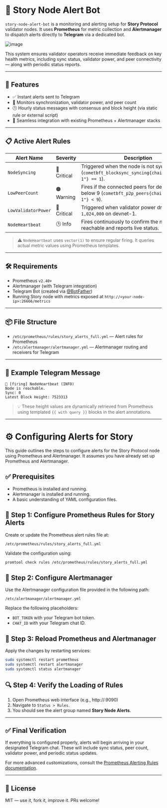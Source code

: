
# 📡 Story Node Alert Bot

`story-node-alert-bot` is a monitoring and alerting setup for **Story Protocol** validator nodes. It uses **Prometheus** for metric collection and **Alertmanager** to dispatch alerts directly to **Telegram** via a dedicated bot.

![image](https://github.com/user-attachments/assets/d029fa30-df5b-48cb-8c09-68bb83aacb9b)


This system ensures validator operators receive immediate feedback on key health metrics, including sync status, validator power, and peer connectivity — along with periodic status reports.

---

## 🚀 Features

- ✅ Instant alerts sent to Telegram  
- 🧠 Monitors synchronization, validator power, and peer count  
- 🕒 Hourly status messages with consensus and block height (via static rule or external script)  
- 🔧 Seamless integration with existing Prometheus + Alertmanager stacks  

---

## 📋 Active Alert Rules

| Alert Name          | Severity    | Description                                                                 |
|---------------------|-------------|-----------------------------------------------------------------------------|
| `NodeSyncing`       | 🔴 Critical | Triggered when the node is not synchronized (`cometbft_blocksync_syncing{chain_id="devnet-1"} == 1`). |
| `LowPeerCount`      | 🟠 Warning  | Fires if the connected peers for devnet-1 drop below 9 (`cometbft_p2p_peers{chain_id="devnet-1"} < 9`). |
| `LowValidatorPower` | 🔴 Critical | Triggered when validator power drops below `1,024,000` on devnet-1.        |
| `NodeHeartbeat`     | 🕒 Info     | Fires continuously to confirm the node is reachable and reports live status. |

> ⚠️ `NodeHeartbeat` uses `vector(1)` to ensure regular firing. It queries actual metric values using Prometheus templates.

---

## 🛠️ Requirements

- Prometheus `v2.40+`  
- Alertmanager (with Telegram integration)  
- Telegram Bot (created via [@BotFather](https://t.me/BotFather))  
- Running Story node with metrics exposed at `http://<your-node-ip>:26666/metrics`  

---

## 📦 File Structure

- `/etc/prometheus/rules/story_alerts_full.yml` — Alert rules for Prometheus  
- `/etc/alertmanager/alertmanager.yml` — Alertmanager routing and receivers for Telegram  

---

## 📲 Example Telegram Message

```
📘 [firing] NodeHeartbeat (INFO)
Node is reachable.
Sync: 0
Latest Block Height: 7523313
```

> 💡 These height values are dynamically retrieved from Prometheus using templated `{{ with query }}` blocks in the alert annotations.

---

# ⚙️ Configuring Alerts for Story

This guide outlines the steps to configure alerts for the Story Protocol node using Prometheus and Alertmanager. It assumes you have already set up Prometheus and Alertmanager.

## ✅ Prerequisites

- Prometheus is installed and running.  
- Alertmanager is installed and running.  
- A basic understanding of YAML configuration files.  

## 📍 Step 1: Configure Prometheus Rules for Story Alerts

Create or update the Prometheus alert rules file at:

```
/etc/prometheus/rules/story_alerts_full.yml
```

Validate the configuration using:

```bash
promtool check rules /etc/prometheus/rules/story_alerts_full.yml
```

## 🧩 Step 2: Configure Alertmanager

Use the Alertmanager configuration file provided in the following path:

```
/etc/alertmanager/alertmanager.yml
```

Replace the following placeholders:
- `BOT_TOKEN` with your Telegram bot token.  
- `CHAT_ID` with your Telegram chat ID.  

## 🔄 Step 3: Reload Prometheus and Alertmanager

Apply the changes by restarting services:

```bash
sudo systemctl restart prometheus
sudo systemctl restart alertmanager
sudo systemctl status alertmanager
```

## 🔍 Step 4: Verify the Loading of Rules

1. Open Prometheus web interface (e.g., http://<your-node-ip>:9090)  
2. Navigate to `Status > Rules`.  
3. You should see the alert group named **Story Node Alerts**.

---

## ✅ Final Verification

If everything is configured properly, alerts will begin arriving in your designated Telegram chat. These will include sync status, peer count, validator power, and periodic status updates.

For more advanced customizations, consult the [Prometheus Alerting Rules documentation](https://prometheus.io/docs/alerting/latest/rules/).

---

## 📄 License

MIT — use it, fork it, improve it. PRs welcome!
